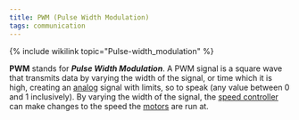 ```yaml
---
title: PWM (Pulse Width Modulation)
tags: communication
---
```


{% include wikilink topic="Pulse-width_modulation" %}

**PWM** stands for _**Pulse Width Modulation**_. A PWM signal is a square wave that transmits data by varying the width of the signal, or time which it is high, creating an [analog](analog) signal with limits, so to speak (any value between 0 and 1 inclusively). By varying the width of the signal, the [speed controller](speed-controller) can make changes to the speed the [motors](motor) are run at.
